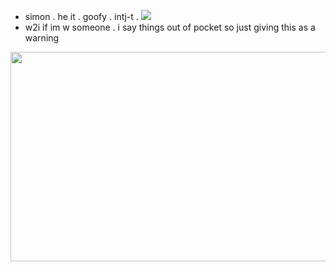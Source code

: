 - simon . he it . goofy . intj-t . <img src=https://file.garden/ZThmAnlIhS-zreal/Tumblr_l_2771408661165495.jpg>
- w2i if im w someone . i say things out of pocket so just giving this as a warning

<img src=https://64.media.tumblr.com/6731df42088319969ca77a68f0498e71/72a472ccef36864f-ce/s2048x3072/5ea31a558a682fcc28a4cc09d300915deee8c54b.png width=536 height=335>
